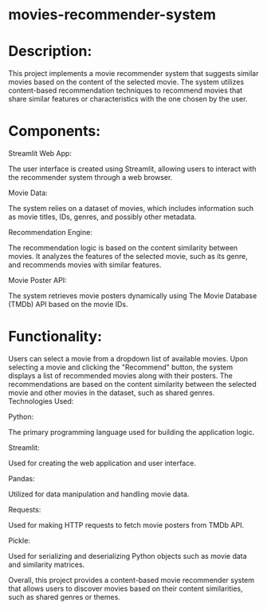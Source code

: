 # movies-recommender-system

# Description:
This project implements a movie recommender system that suggests similar movies based on the content of the selected movie. The system utilizes content-based recommendation techniques to recommend movies that share similar features or characteristics with the one chosen by the user.

# Components:

Streamlit Web App:

The user interface is created using Streamlit, allowing users to interact with the recommender system through a web browser.


Movie Data: 

The system relies on a dataset of movies, which includes information such as movie titles, IDs, genres, and possibly other metadata.


Recommendation Engine: 


The recommendation logic is based on the content similarity between movies. It analyzes the features of the selected movie, such as its genre, and recommends movies with similar features.


Movie Poster API: 

The system retrieves movie posters dynamically using The Movie Database (TMDb) API based on the movie IDs.

# Functionality:

Users can select a movie from a dropdown list of available movies.
Upon selecting a movie and clicking the "Recommend" button, the system displays a list of recommended movies along with their posters.
The recommendations are based on the content similarity between the selected movie and other movies in the dataset, such as shared genres.
Technologies Used:

Python: 

The primary programming language used for building the application logic.


Streamlit: 

Used for creating the web application and user interface.


Pandas: 


Utilized for data manipulation and handling movie data.


Requests: 

Used for making HTTP requests to fetch movie posters from TMDb API.


Pickle: 

Used for serializing and deserializing Python objects such as movie data and similarity matrices.

Overall, this project provides a content-based movie recommender system that allows users to discover movies based on their content similarities, such as shared genres or themes.
